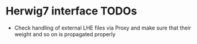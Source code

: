 # Herwig7 interface TODOs 

* Check handling of external LHE files via Proxy and make sure that their weight and so on is propagated properly
